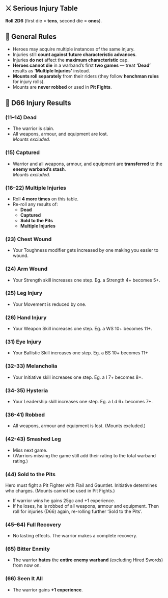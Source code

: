 ## ⚔️ Serious Injury Table

**Roll 2D6** (first die = **tens**, second die = **ones**).
## 📜 General Rules

- Heroes may acquire multiple instances of the same injury.
- Injuries still **count against future characteristic advances**.
- Injuries **do not** affect the **maximum characteristic** cap.
- **Heroes cannot die** in a warband’s first **two games** — treat **‘Dead’** results as **‘Multiple Injuries’** instead.
- **Mounts roll separately** from their riders (they follow **henchman rules** for injury rolls).
- Mounts are **never robbed** or used in **Pit Fights**.
## 🎲 D66 Injury Results

### **(11–14) Dead**

- The warrior is slain.
- All weapons, armour, and equipment are lost.  
    _Mounts excluded._
### **(15) Captured**
- Warrior and all weapons, armour, and equipment are **transferred** to the **enemy warband’s stash**.  
    _Mounts excluded._
### **(16–22) Multiple Injuries**
- Roll **4 more times** on this table.
- Re-roll any results of:
    - **Dead**
    - **Captured**
    - **Sold to the Pits**
    - **Multiple Injuries**
### **(23) Chest Wound**
* Your Toughness modifier gets increased by one making you easier to wound.
### **(24) Arm Wound**
* Your Strength skill increases one step. Eg. a Strength 4+ becomes 5+.
### **(25) Leg Injury**
* Your Movement is reduced by one.
### **(26) Hand Injury**
* Your Weapon Skill increases one step. Eg. a WS 10+ becomes 11+.
### **(31) Eye Injury**
* Your Ballistic Skill increases one step. Eg. a BS 10+ becomes 11+
### **(32-33) Melancholia**
* Your Initiative skill increases one step. Eg. a I 7+ becomes 8+.
### **(34-35) Hysteria**
* Your Leadership skill increases one step. Eg. a Ld 6+ becomes 7+.
### **(36-41) Robbed**
* All weapons, armour and equipment is lost. (Mounts excluded.)
### **(42-43) Smashed Leg**
* Miss next game.
* (Warriors missing the game still add their rating to the total warband rating.)
### **(44) Sold to the Pits**
Hero must fight a Pit Fighter with Flail and Gauntlet. Initiative determines who charges.
(Mounts cannot be used in Pit Fights.)
* If warrior wins he gains 25gc and +1 experience.
* If he loses, he is robbed of all weapons, armour and equipment. Then roll for injuries (D66) again, re-rolling further ‘Sold to the Pits’.
### **(45–64) Full Recovery**
- No lasting effects. The warrior makes a complete recovery.
### **(65) Bitter Enmity**
- The warrior **hates** the **entire enemy warband** (excluding Hired Swords) from now on.
### **(66) Seen It All**
- The warrior gains **+1 experience**.  
